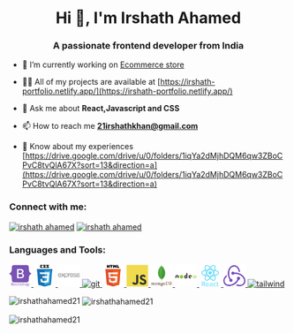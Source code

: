 <h1 align="center">Hi 👋, I'm Irshath Ahamed</h1>
<h3 align="center">A passionate frontend developer from India</h3>

- 🔭 I’m currently working on [Ecommerce store](https://github.com/irshathahamed21/Ecommerce-store)

- 👨‍💻 All of my projects are available at [https://irshath-portfolio.netlify.app/](https://irshath-portfolio.netlify.app/)

- 💬 Ask me about **React,Javascript and CSS**

- 📫 How to reach me **21irshathkhan@gmail.com**

- 📄 Know about my experiences [https://drive.google.com/drive/u/0/folders/1iqYa2dMjhDQM6qw3ZBoCPvC8tvQlA67X?sort=13&direction=a](https://drive.google.com/drive/u/0/folders/1iqYa2dMjhDQM6qw3ZBoCPvC8tvQlA67X?sort=13&direction=a)

<h3 align="left">Connect with me:</h3>
<p align="left">
<a href="https://linkedin.com/in/irshath ahamed" target="blank"><img align="center" src="https://raw.githubusercontent.com/rahuldkjain/github-profile-readme-generator/master/src/images/icons/Social/linked-in-alt.svg" alt="irshath ahamed" height="30" width="40" /></a>
<a href="https://www.leetcode.com/irshath ahamed" target="blank"><img align="center" src="https://raw.githubusercontent.com/rahuldkjain/github-profile-readme-generator/master/src/images/icons/Social/leet-code.svg" alt="irshath ahamed" height="30" width="40" /></a>
</p>

<h3 align="left">Languages and Tools:</h3>
<p align="left"> <a href="https://getbootstrap.com" target="_blank" rel="noreferrer"> <img src="https://raw.githubusercontent.com/devicons/devicon/master/icons/bootstrap/bootstrap-plain-wordmark.svg" alt="bootstrap" width="40" height="40"/> </a> <a href="https://www.w3schools.com/css/" target="_blank" rel="noreferrer"> <img src="https://raw.githubusercontent.com/devicons/devicon/master/icons/css3/css3-original-wordmark.svg" alt="css3" width="40" height="40"/> </a> <a href="https://expressjs.com" target="_blank" rel="noreferrer"> <img src="https://raw.githubusercontent.com/devicons/devicon/master/icons/express/express-original-wordmark.svg" alt="express" width="40" height="40"/> </a> <a href="https://git-scm.com/" target="_blank" rel="noreferrer"> <img src="https://www.vectorlogo.zone/logos/git-scm/git-scm-icon.svg" alt="git" width="40" height="40"/> </a> <a href="https://www.w3.org/html/" target="_blank" rel="noreferrer"> <img src="https://raw.githubusercontent.com/devicons/devicon/master/icons/html5/html5-original-wordmark.svg" alt="html5" width="40" height="40"/> </a> <a href="https://developer.mozilla.org/en-US/docs/Web/JavaScript" target="_blank" rel="noreferrer"> <img src="https://raw.githubusercontent.com/devicons/devicon/master/icons/javascript/javascript-original.svg" alt="javascript" width="40" height="40"/> </a> <a href="https://www.mongodb.com/" target="_blank" rel="noreferrer"> <img src="https://raw.githubusercontent.com/devicons/devicon/master/icons/mongodb/mongodb-original-wordmark.svg" alt="mongodb" width="40" height="40"/> </a> <a href="https://nodejs.org" target="_blank" rel="noreferrer"> <img src="https://raw.githubusercontent.com/devicons/devicon/master/icons/nodejs/nodejs-original-wordmark.svg" alt="nodejs" width="40" height="40"/> </a> <a href="https://reactjs.org/" target="_blank" rel="noreferrer"> <img src="https://raw.githubusercontent.com/devicons/devicon/master/icons/react/react-original-wordmark.svg" alt="react" width="40" height="40"/> </a> <a href="https://redux.js.org" target="_blank" rel="noreferrer"> <img src="https://raw.githubusercontent.com/devicons/devicon/master/icons/redux/redux-original.svg" alt="redux" width="40" height="40"/> </a> <a href="https://tailwindcss.com/" target="_blank" rel="noreferrer"> <img src="https://www.vectorlogo.zone/logos/tailwindcss/tailwindcss-icon.svg" alt="tailwind" width="40" height="40"/> </a> </p>

<p><img align="left" src="https://github-readme-stats.vercel.app/api/top-langs?username=irshathahamed21&show_icons=true&locale=en&layout=compact" alt="irshathahamed21" /></p>

<p>&nbsp;<img align="center" src="https://github-readme-stats.vercel.app/api?username=irshathahamed21&show_icons=true&locale=en" alt="irshathahamed21" /></p>

<p><img align="center" src="https://github-readme-streak-stats.herokuapp.com/?user=irshathahamed21&" alt="irshathahamed21" /></p>
